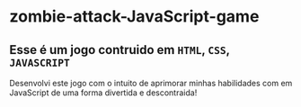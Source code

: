 # zombie-attack-JavaScript-game

## Esse é um jogo contruido em `HTML`, `CSS`, `JAVASCRIPT`
Desenvolvi este jogo com o intuito de aprimorar minhas habilidades com em JavaScript de uma forma divertida e descontraida!
